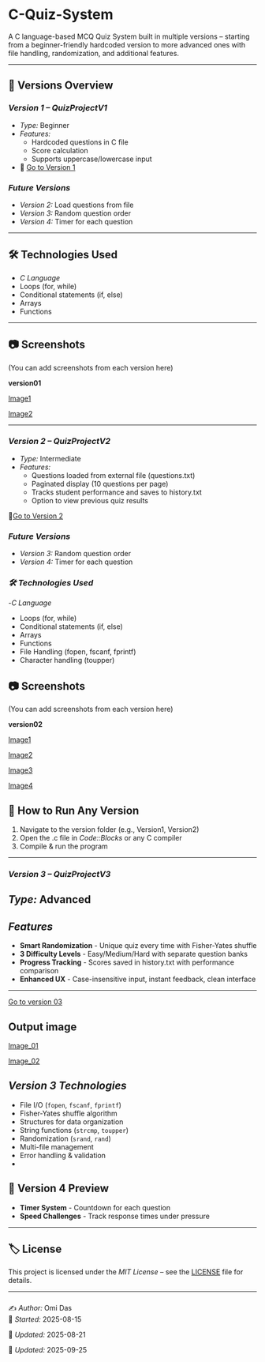 # C-Quiz-System
A C language-based MCQ Quiz System built in multiple versions – starting from a beginner-friendly hardcoded version to more advanced ones with file handling, randomization, and additional features.

---

## 📌 Versions Overview

### *Version 1 – QuizProjectV1*
- *Type:* Beginner
- *Features:*
  - Hardcoded questions in C file
  - Score calculation
  - Supports uppercase/lowercase input
- 📂 [Go to Version 1](https://github.com/Omi-code404/C-Quiz-System/tree/main/Version01)

### *Future Versions*
- *Version 2:* Load questions from file
- *Version 3:* Random question order
- *Version 4:* Timer for each question
---

## 🛠 Technologies Used
- *C Language*
- Loops (for, while)
- Conditional statements (if, else)
- Arrays
- Functions

---

## 📷 Screenshots
(You can add screenshots from each version here)

**version01**

[Image1](https://github.com/Omi-code404/C-Quiz-System/blob/main/Version01/pro1.png)

[Image2](https://github.com/Omi-code404/C-Quiz-System/blob/main/Version01/pro2.png)

---
### *Version 2 – QuizProjectV2*

- *Type:* Intermediate
- *Features:*
  - Questions loaded from external file (questions.txt)
  - Paginated display (10 questions per page)
  - Tracks student performance and saves to history.txt
  - Option to view previous quiz results

📂[Go to Version 2](https://github.com/Omi-code404/C-Quiz-System/tree/main/Version%202)

### *Future Versions*

- *Version 3:* Random question order
- *Version 4:* Timer for each question

### *🛠 Technologies Used*

 -*C Language*
 - Loops (for, while)
 - Conditional statements (if, else)
 - Arrays
 - Functions
 - File Handling (fopen, fscanf, fprintf)
 - Character handling (toupper)

## 📷 Screenshots
(You can add screenshots from each version here)

**version02**

[Image1](https://github.com/Omi-code404/C-Quiz-System/blob/main/Version%202/QuizproV2-1.png)

[Image2](https://github.com/Omi-code404/C-Quiz-System/blob/main/Version%202/QuizproV2-2.png)

[Image3](https://github.com/Omi-code404/C-Quiz-System/blob/main/Version%202/QuizproV2-3.png)

[Image4](https://github.com/Omi-code404/C-Quiz-System/blob/main/Version%202/QuizproV2-4.png)


## 🚀 How to Run Any Version
1. Navigate to the version folder (e.g., Version1, Version2)
2. Open the .c file in *Code::Blocks* or any C compiler
3. Compile & run the program

---
### *Version 3 – QuizProjectV3*

## *Type:* Advanced
## *Features*
- **Smart Randomization** - Unique quiz every time with Fisher-Yates shuffle
- **3 Difficulty Levels** - Easy/Medium/Hard with separate question banks
- **Progress Tracking** - Scores saved in history.txt with performance comparison
- **Enhanced UX** - Case-insensitive input, instant feedback, clean interface
---
[Go to version 03](https://github.com/Omi-code404/C-Quiz-System/tree/main/Version03)

## **Output image**
[Image_01](https://github.com/Omi-code404/C-Quiz-System/blob/main/Version03/Screenshot%201.png)

[Image_02](https://github.com/Omi-code404/C-Quiz-System/blob/main/Version03/Screenshot%202.png)

## *Version 3 Technologies*
- File I/O (`fopen`, `fscanf`, `fprintf`)
- Fisher-Yates shuffle algorithm
- Structures for data organization
- String functions (`strcmp`, `toupper`)
- Randomization (`srand`, `rand`)
- Multi-file management
- Error handling & validation
- 
## 🔮 **Version 4 Preview**
- **Timer System** - Countdown for each question
- **Speed Challenges** - Track response times under pressure
---
## 🏷 License
This project is licensed under the *MIT License* – see the [LICENSE](LICENSE) file for details.

---
### 
✍ *Author:* Omi Das  
📅 *Started:* 2025-08-15

📅 *Updated:* 2025-08-21

📅 *Updated:* 2025-09-25

